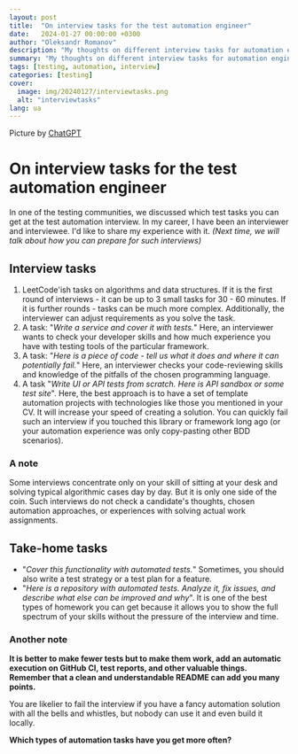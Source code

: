 ```yaml
---
layout: post
title:  "On interview tasks for the test automation engineer"
date:   2024-01-27 00:00:00 +0300
author: "Oleksandr Romanov"
description: "My thoughts on different interview tasks for automation engineer"
summary: "My thoughts on different interview tasks for automation engineer"
tags: [testing, automation, interview]
categories: [testing]
cover:
  image: img/20240127/interviewtasks.png
  alt: "interviewtasks"
lang: ua
---
```


Picture by [ChatGPT](https://chat.openai.com/)

# On interview tasks for the test automation engineer 
  
In one of the testing communities, we discussed which test tasks you can get at the test automation interview.
In my career, I have been an interviewer and interviewee. I'd like to share my experience with it. 
*(Next time, we will talk about how you can prepare for such interviews)*

## Interview tasks

1. LeetCode'ish tasks on algorithms and data structures. If it is the first round of interviews - it can be up to 3 small tasks for 30 - 60 minutes. If it is further rounds - tasks can be much more complex. Additionally, the interviewer can adjust requirements as you solve the task.
2. A task: "*Write a service and cover it with tests.*" Here, an interviewer wants to check your developer skills and how much experience you have with testing tools of the particular framework.
3. A task: "*Here is a piece of code - tell us what it does and where it can potentially fail.*" Here, an interviewer checks your code-reviewing skills and knowledge of the pitfalls of the chosen programming language.
4. A task "*Write UI or API tests from scratch. Here is API sandbox or some test site*". Here, the best approach is to have a set of template automation projects with technologies like those you mentioned in your CV. It will increase your speed of creating a solution. You can quickly fail such an interview if you touched this library or framework long ago (or your automation experience was only copy-pasting other BDD scenarios).

### A note
Some interviews concentrate only on your skill of sitting at your desk and solving typical algorithmic cases day by day. But it is only one side of the coin. Such interviews do not check a candidate's thoughts, chosen automation approaches, or experiences with solving actual work assignments.

## Take-home tasks
- "*Cover this functionality with automated tests.*" Sometimes, you should also write a test strategy or a test plan for a feature.
- "*Here is a repository with automated tests. Analyze it, fix issues, and describe what else can be improved and why*". It is one of the best types of homework you can get because it allows you to show the full spectrum of your skills without the pressure of the interview and time.

### Another note

**It is better to make fewer tests but to make them work, add an automatic execution on GitHub CI, test reports, and other valuable things. Remember that a clean and understandable README can add you many points.**

You are likelier to fail the interview if you have a fancy automation solution with all the bells and whistles, but nobody can use it and even build it locally.


**Which types of automation tasks have you get more often?**